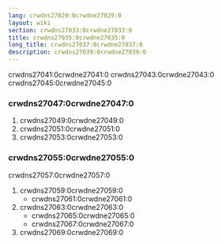 ```yaml
---
lang: crwdns27029:0crwdne27029:0
layout: wiki
section: crwdns27033:0crwdne27033:0
title: crwdns27035:0crwdne27035:0
long_title: crwdns27037:0crwdne27037:0
description: crwdns27039:0crwdne27039:0
---
```


crwdns27041:0crwdne27041:0 crwdns27043:0crwdne27043:0 crwdns27045:0crwdne27045:0

### crwdns27047:0crwdne27047:0
1. crwdns27049:0crwdne27049:0
1. crwdns27051:0crwdne27051:0
1. crwdns27053:0crwdne27053:0

### crwdns27055:0crwdne27055:0

crwdns27057:0crwdne27057:0

1. crwdns27059:0crwdne27059:0
    - crwdns27061:0crwdne27061:0
1. crwdns27063:0crwdne27063:0
    - crwdns27065:0crwdne27065:0
    - crwdns27067:0crwdne27067:0
1. crwdns27069:0crwdne27069:0
